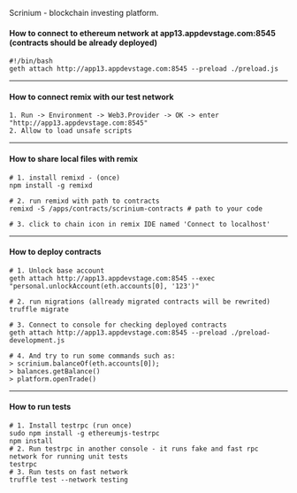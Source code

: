 Scrinium - blockchain investing platform.

#### How to connect to ethereum network at app13.appdevstage.com:8545 (contracts should be already deployed)
```
#!/bin/bash
geth attach http://app13.appdevstage.com:8545 --preload ./preload.js
```

-----------------------------------

#### How to connect remix with our test network
```
1. Run -> Environment -> Web3.Provider -> OK -> enter "http://app13.appdevstage.com:8545"
2. Allow to load unsafe scripts
```

-----------------------------------

#### How to share local files with remix
```
# 1. install remixd - (once)
npm install -g remixd

# 2. run remixd with path to contracts
remixd -S /apps/contracts/scrinium-contracts # path to your code

# 3. click to chain icon in remix IDE named 'Connect to localhost'
```

-----------------------------------

#### How to deploy contracts
```
# 1. Unlock base account
geth attach http://app13.appdevstage.com:8545 --exec "personal.unlockAccount(eth.accounts[0], '123')"

# 2. run migrations (allready migrated contracts will be rewrited)
truffle migrate

# 3. Connect to console for checking deployed contracts
geth attach http://app13.appdevstage.com:8545 --preload ./preload-development.js

# 4. And try to run some commands such as:
> scrinium.balanceOf(eth.accounts[0]);
> balances.getBalance()
> platform.openTrade()
```

-----------------------------------

#### How to run tests
```
# 1. Install testrpc (run once)
sudo npm install -g ethereumjs-testrpc
npm install
# 2. Run testrpc in another console - it runs fake and fast rpc network for running unit tests
testrpc
# 3. Run tests on fast network
truffle test --network testing
```
